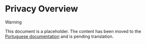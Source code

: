 # Privacy Overview

> [!WARNING]
> This document is a placeholder. The content has been moved to the [Portuguese documentation](/pt-BR/user-guide/privacy) and is pending translation.